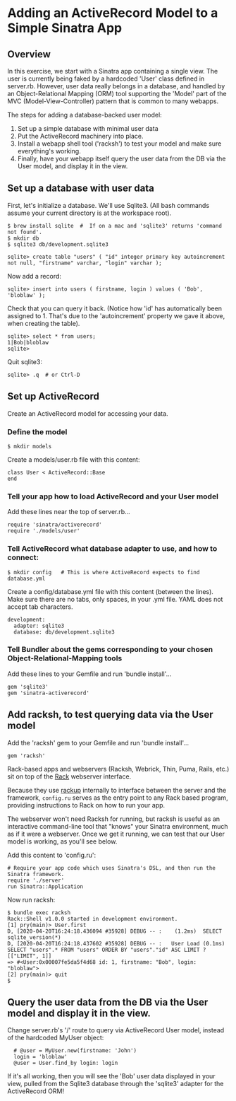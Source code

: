 # Adding an ActiveRecord Model to a Simple Sinatra App

## Overview

In this exercise, we start with a Sinatra app containing a single view.  The user is currently being faked by a hardcoded 'User' class defined in server.rb.  However, user data really belongs in a database, and handled by an Object-Relational Mapping (ORM) tool supporting the 'Model' part of the MVC (Model-View-Controller) pattern that is common to many webapps.

The steps for adding a database-backed user model:
1. Set up a simple database with minimal user data
1. Put the ActiveRecord machinery into place.
1. Install a webapp shell tool ('racksh') to test your model and make sure everything's working.
1. Finally, have your webapp itself query the user data from the DB via the User model, and display it in the view.

## Set up a database with user data
First, let's initialize a database.  We'll use Sqlite3.  (All bash commands assume your current directory is at the workspace root).
```
$ brew install sqlite  #  If on a mac and 'sqlite3' returns 'command not found'.
$ mkdir db
$ sqlite3 db/development.sqlite3

sqlite> create table "users" ( "id" integer primary key autoincrement not null, "firstname" varchar, "login" varchar );
```

Now add a record:
```
sqlite> insert into users ( firstname, login ) values ( 'Bob', 'bloblaw' );
```

Check that you can query it back.  (Notice how 'id' has automatically been assigned to 1.  That's due to the 'autoincrement' property we gave it above, when creating the table).
```
sqlite> select * from users;
1|Bob|bloblaw
sqlite>
```

Quit sqlite3:
```
sqlite> .q  # or Ctrl-D
```

## Set up ActiveRecord
Create an ActiveRecord model for accessing your data.

### Define the model
```
$ mkdir models
```

Create a models/user.rb file with this content:
```
class User < ActiveRecord::Base
end
```

### Tell your app how to load ActiveRecord and your User model
Add these lines near the top of server.rb...
```
require 'sinatra/activerecord'
require './models/user'
```

### Tell ActiveRecord what database adapter to use, and how to connect:
```
$ mkdir config   # This is where ActiveRecord expects to find database.yml
```

Create a config/database.yml file with this content (between the lines).  Make sure there are no tabs, only spaces, in your .yml file.  YAML does not accept tab characters.
```
development:
  adapter: sqlite3
  database: db/development.sqlite3
```

### Tell Bundler about the gems corresponding to your chosen Object-Relational-Mapping tools
Add these lines to your Gemfile and run 'bundle install'...
```
gem 'sqlite3'
gem 'sinatra-activerecord'
```

## Add racksh, to test querying data via the User model
Add the 'racksh' gem to your Gemfile and run 'bundle install'...
```
gem 'racksh'
```
Rack-based apps and webservers (Racksh, Webrick, Thin, Puma, Rails, etc.) sit on top of the [Rack](https://github.com/rack/rack) webserver interface.

Because they use [rackup](https://github.com/rack/rack/wiki/(tutorial)-rackup-howto) internally to interface between the server and the framework, ```config.ru``` serves as the entry point to any Rack based program, providing instructions to Rack on how to run your app.

The webserver won't need Racksh for running, but racksh is useful as an interactive command-line tool that "knows" your Sinatra environment, much as if it were a webserver.  Once we get it running, we can test that our User model is working, as you'll see below.

Add this content to 'config.ru':
```
# Require your app code which uses Sinatra's DSL, and then run the Sinatra framework.
require './server'
run Sinatra::Application
```

Now run racksh:
```
$ bundle exec racksh
Rack::Shell v1.0.0 started in development environment.
[1] pry(main)> User.first
D, [2020-04-20T16:24:18.436094 #35928] DEBUG -- :    (1.2ms)  SELECT sqlite_version(*)
D, [2020-04-20T16:24:18.437602 #35928] DEBUG -- :   User Load (0.1ms)  SELECT "users".* FROM "users" ORDER BY "users"."id" ASC LIMIT ?  [["LIMIT", 1]]
=> #<User:0x00007fe5da5f4d68 id: 1, firstname: "Bob", login: "bloblaw">
[2] pry(main)> quit
$
```

## Query the user data from the DB via the User model and display it in the view.
Change server.rb's '/' route to query via ActiveRecord User model, instead of the hardcoded MyUser object:
```
  # @user = MyUser.new(firstname: 'John')
  login = 'bloblaw'
  @user = User.find_by login: login
```

If it's all working, then you will see the 'Bob' user data displayed in your view, pulled from the Sqlite3 database through the 'sqlite3' adapter for the ActiveRecord ORM!
